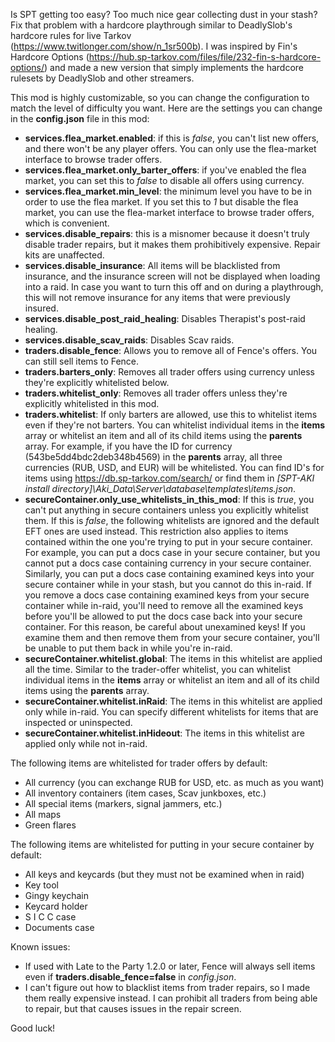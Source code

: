 Is SPT getting too easy? Too much nice gear collecting dust in your stash? Fix that problem with a hardcore playthrough similar to DeadlySlob's hardcore rules for live Tarkov (https://www.twitlonger.com/show/n_1sr500b). I was inspired by Fin's Hardcore Options (https://hub.sp-tarkov.com/files/file/232-fin-s-hardcore-options/) and made a new version that simply implements the hardcore rulesets by DeadlySlob and other streamers. 

This mod is highly customizable, so you can change the configuration to match the level of difficulty you want. Here are the settings you can change in the **config.json** file in this mod:
* **services.flea_market.enabled**: if this is *false*, you can't list new offers, and there won't be any player offers. You can only use the flea-market interface to browse trader offers.
* **services.flea_market.only_barter_offers**: if you've enabled the flea market, you can set this to *false* to disable all offers using currency.
* **services.flea_market.min_level**: the minimum level you have to be in order to use the flea market. If you set this to *1* but disable the flea market, you can use the flea-market interface to browse trader offers, which is convenient. 
* **services.disable_repairs**: this is a misnomer because it doesn't truly disable trader repairs, but it makes them prohibitively expensive. Repair kits are unaffected. 
* **services.disable_insurance**: All items will be blacklisted from insurance, and the insurance screen will not be displayed when loading into a raid. In case you want to turn this off and on during a playthrough, this will not remove insurance for any items that were previously insured. 
* **services.disable_post_raid_healing**: Disables Therapist's post-raid healing.
* **services.disable_scav_raids**: Disables Scav raids.
* **traders.disable_fence**: Allows you to remove all of Fence's offers. You can still sell items to Fence. 
* **traders.barters_only**: Removes all trader offers using currency unless they're explicitly whitelisted below.
* **traders.whitelist_only**: Removes all trader offers unless they're explicitly whitelisted in this mod.
* **traders.whitelist**: If only barters are allowed, use this to whitelist items even if they're not barters. You can whitelist individual items in the **items** array or whitelist an item and all of its child items using the **parents** array. For example, if you have the ID for currency (543be5dd4bdc2deb348b4569) in the **parents** array, all three currencies (RUB, USD, and EUR) will be whitelisted. You can find ID's for items using https://db.sp-tarkov.com/search/ or find them in *[SPT-AKI install directory]\Aki_Data\Server\database\templates\items.json*.
* **secureContainer.only_use_whitelists_in_this_mod**: If this is *true*, you can't put anything in secure containers unless you explicitly whitelist them. If this is *false*, the following whitelists are ignored and the default EFT ones are used instead. This restriction also applies to items contained within the one you're trying to put in your secure container. For example, you can put a docs case in your secure container, but you cannot put a docs case containing currency in your secure container. Similarly, you can put a docs case containing examined keys into your secure container while in your stash, but you cannot do this in-raid. If you remove a docs case containing examined keys from your secure container while in-raid, you'll need to remove all the examined keys before you'll be allowed to put the docs case back into your secure container. For this reason, be careful about unexamined keys! If you examine them and then remove them from your secure container, you'll be unable to put them back in while you're in-raid. 
* **secureContainer.whitelist.global**: The items in this whitelist are applied all the time. Similar to the trader-offer whitelist, you can whitelist individual items in the **items** array or whitelist an item and all of its child items using the **parents** array.
* **secureContainer.whitelist.inRaid**: The items in this whitelist are applied only while in-raid. You can specify different whitelists for items that are inspected or uninspected.
* **secureContainer.whitelist.inHideout**: The items in this whitelist are applied only while not in-raid.

The following items are whitelisted for trader offers by default:
* All currency (you can exchange RUB for USD, etc. as much as you want)
* All inventory containers (item cases, Scav junkboxes, etc.)
* All special items (markers, signal jammers, etc.)
* All maps
* Green flares

The following items are whitelisted for putting in your secure container by default:
* All keys and keycards (but they must not be examined when in raid)
* Key tool
* Gingy keychain
* Keycard holder
* S I C C case
* Documents case

Known issues:
* If used with Late to the Party 1.2.0 or later, Fence will always sell items even if **traders.disable_fence=false** in *config.json*.
* I can't figure out how to blacklist items from trader repairs, so I made them really expensive instead. I can prohibit all traders from being able to repair, but that causes issues in the repair screen.

Good luck!